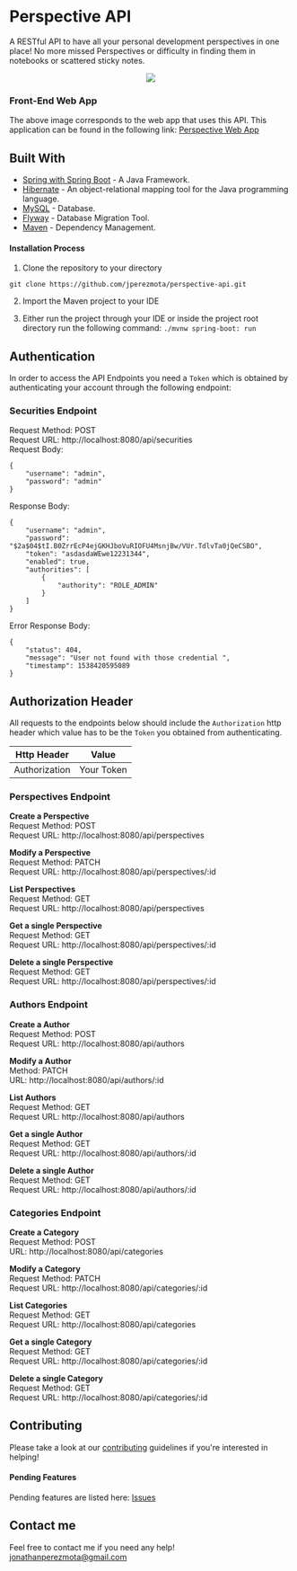 # Perspective API

A RESTful API to have all your personal development perspectives in one place! No more missed Perspectives or difficulty in finding them in notebooks or scattered sticky notes.

<p align="center">
    <img src="https://i.postimg.cc/8zTwMsN6/responsive-mockup.png" />             
</p>

### Front-End Web App

The above image corresponds to the web app that uses this API. This application can be found in the following link: [Perspective Web App](https://github.com/jperezmota/perspective-web-app)

## Built With

* [Spring with Spring Boot](https://spring.io/projects/spring-boot) - A Java Framework.
* [Hibernate](https://hibernate.org/) - An object-relational mapping tool for the Java programming language.
* [MySQL](https://www.mysql.com/) - Database.
* [Flyway](https://flywaydb.org/) - Database Migration Tool.
* [Maven](https://maven.apache.org/) - Dependency Management.

#### Installation Process

1. Clone the repository to your directory
```
git clone https://github.com/jperezmota/perspective-api.git
```
2. Import the Maven project to your IDE

3. Either run the project through your IDE or inside the project root directory run the following command: `./mvnw spring-boot: run`

## Authentication

In order to access the API Endpoints you need a ``Token`` which is obtained by authenticating your account through the following endpoint:

### Securities Endpoint

Request Method: POST <br>
Request URL: http://localhost:8080/api/securities <br>
Request Body:
```
{
    "username": "admin",
    "password": "admin"
}
```
Response Body:
```
{
    "username": "admin",
    "password": "$2a$04$tI.B0ZrrEcP4ejGKHJboVuRIOFU4MsnjBw/VUr.TdlvTa0jQeCSBO",
    "token": "asdasdaWEwe12231344",
    "enabled": true,
    "authorities": [
        {
            "authority": "ROLE_ADMIN"
        }
    ]
}
```
Error Response Body:
```
{
    "status": 404,
    "message": "User not found with those credential ",
    "timestamp": 1538420595089
}
```

## Authorization Header

All requests to the endpoints below should include the ``Authorization`` http header which value has to be the ``Token`` you obtained from authenticating.

| Http Header   | Value         |
| ------------- | ------------- |
| Authorization | Your Token    |

### Perspectives Endpoint

**Create a Perspective** <br>
Request Method: POST <br>
Request URL: http://localhost:8080/api/perspectives

**Modify a Perspective** <br>
Request Method: PATCH <br>
Request URL: http://localhost:8080/api/perspectives/:id

**List Perspectives** <br>
Request Method: GET <br>
Request URL: http://localhost:8080/api/perspectives

**Get a single Perspective** <br>
Request Method: GET <br>
Request URL: http://localhost:8080/api/perspectives/:id

**Delete a single Perspective** <br>
Request Method: GET <br>
Request URL: http://localhost:8080/api/perspectives/:id

### Authors Endpoint

**Create a Author** <br>
Request Method: POST <br>
Request URL: http://localhost:8080/api/authors

**Modify a Author** <br>
Method: PATCH <br>
URL: http://localhost:8080/api/authors/:id

**List Authors** <br>
Request Method: GET <br>
Request URL: http://localhost:8080/api/authors

**Get a single Author** <br>
Request Method: GET <br>
Request URL: http://localhost:8080/api/authors/:id

**Delete a single Author** <br>
Request Method: GET <br>
Request URL: http://localhost:8080/api/authors/:id

### Categories Endpoint

**Create a Category** <br>
Request Method: POST <br>
URL: http://localhost:8080/api/categories

**Modify a Category** <br>
Request Method: PATCH <br>
Request URL: http://localhost:8080/api/categories/:id

**List Categories** <br>
Request Method: GET <br>
Request URL: http://localhost:8080/api/categories

**Get a single Category** <br>
Request Method: GET <br>
Request URL: http://localhost:8080/api/categories/:id

**Delete a single Category** <br>
Request Method: GET <br>
Request URL: http://localhost:8080/api/categories/:id

## Contributing

Please take a look at our [contributing](https://github.com/jperezmota/perspective-api/blob/master/CONTRIBUTING.md) guidelines if you're interested in helping!

#### Pending Features

Pending features are listed here: [Issues](https://github.com/jperezmota/perspective-api/issues)

## Contact me

Feel free to contact me if you need any help! jonathanperezmota@gmail.com
